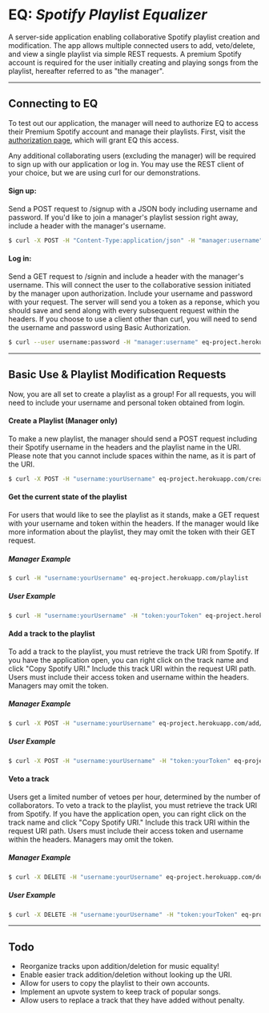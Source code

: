 # __EQ:__ _Spotify Playlist Equalizer_
A server-side application enabling collaborative Spotify playlist creation and modification.  The app allows multiple connected users to add, veto/delete, and view a single playlist via simple REST requests.  A premium Spotify account is required for the user initially creating and playing songs from the playlist, hereafter referred to as "the manager".

---

## Connecting to EQ
To test out our application, the manager will need to authorize EQ to access their Premium Spotify account and manage their playlists. First, visit the [authorization page](https://eq-project.herokuapp.com/), which will grant EQ this access.

Any additional collaborating users (excluding the manager) will be required to sign up with our application or log in.  You may use the REST client of your choice, but we are using curl for our demonstrations.

#### Sign up:
Send a POST request to /signup with a JSON body including username and password. If you'd like to join a manager's playlist session right away, include a header with the manager's username.
```sh
$ curl -X POST -H "Content-Type:application/json" -H "manager:username" eq-project.herokuapp.com/signup -d '{"username":"test", "password":"test"}'
```
#### Log in:
Send a GET request to /signin and include a header with the manager's username. This will connect the user to the collaborative session initiated by the manager upon authorization. Include your username and password with your request. The server will send you a token as a reponse, which you should save and send along with every subsequent request within the headers. If you choose to use a client other than curl, you will need to send the username and password using Basic Authorization.
```sh
$ curl --user username:password -H "manager:username" eq-project.herokuapp.com/signin
```

---

## Basic Use & Playlist Modification Requests
Now, you are all set to create a playlist as a group! For all requests, you will need to include your username and personal token obtained from login.

#### Create a Playlist (Manager only)
To make a new playlist, the manager should send a POST request including their Spotify username in the headers and the playlist name in the URI. Please note that you cannot include spaces within the name, as it is part of the URI.
```sh
$ curl -X POST -H "username:yourUsername" eq-project.herokuapp.com/create/PlaylistName
```

#### Get the current state of the playlist
For users that would like to see the playlist as it stands, make a GET request with your username and token within the headers. If the manager would like more information about the playlist, they may omit the token with their GET request.

##### Manager Example
```sh
$ curl -H "username:yourUsername" eq-project.herokuapp.com/playlist
```
##### User Example
```sh
$ curl -H "username:yourUsername" -H "token:yourToken" eq-project.herokuapp.com/playlist
```

#### Add a track to the playlist
To add a track to the playlist, you must retrieve the track URI from Spotify. If you have the application open, you can right click on the track name and click "Copy Spotify URI." Include this track URI within the request URI path.  Users must include their access token and username within the headers. Managers may omit the token.

##### Manager Example
```sh
$ curl -X POST -H "username:yourUsername" eq-project.herokuapp.com/add/SpotifyURI
```
##### User Example
```sh
$ curl -X POST -H "username:yourUsername" -H "token:yourToken" eq-project.herokuapp.com/add/SpotifyURI
```

#### Veto a track
Users get a limited number of vetoes per hour, determined by the number of collaborators. To veto a track to the playlist, you must retrieve the track URI from Spotify. If you have the application open, you can right click on the track name and click "Copy Spotify URI." Include this track URI within the request URI path.  Users must include their access token and username within the headers. Managers may omit the token.

##### Manager Example
```sh
$ curl -X DELETE -H "username:yourUsername" eq-project.herokuapp.com/delete/SpotifyURI
```
##### User Example
```sh
$ curl -X DELETE -H "username:yourUsername" -H "token:yourToken" eq-project.herokuapp.com/delete/SpotifyURI
```
---
## Todo
* Reorganize tracks upon addition/deletion for music equality!
* Enable easier track addition/deletion without looking up the URI.
* Allow for users to copy the playlist to their own accounts.
* Implement an upvote system to keep track of popular songs.
* Allow users to replace a track that they have added without penalty.
